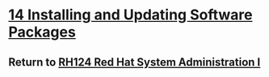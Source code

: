 # [14 Installing and Updating Software Packages](/rh124_red_hat_system_administration_i/14_installing_and_updating_software_packages/README.md)

## Return to [RH124 Red Hat System Administration I](/rh124_red_hat_system_administration_i/README.md)

